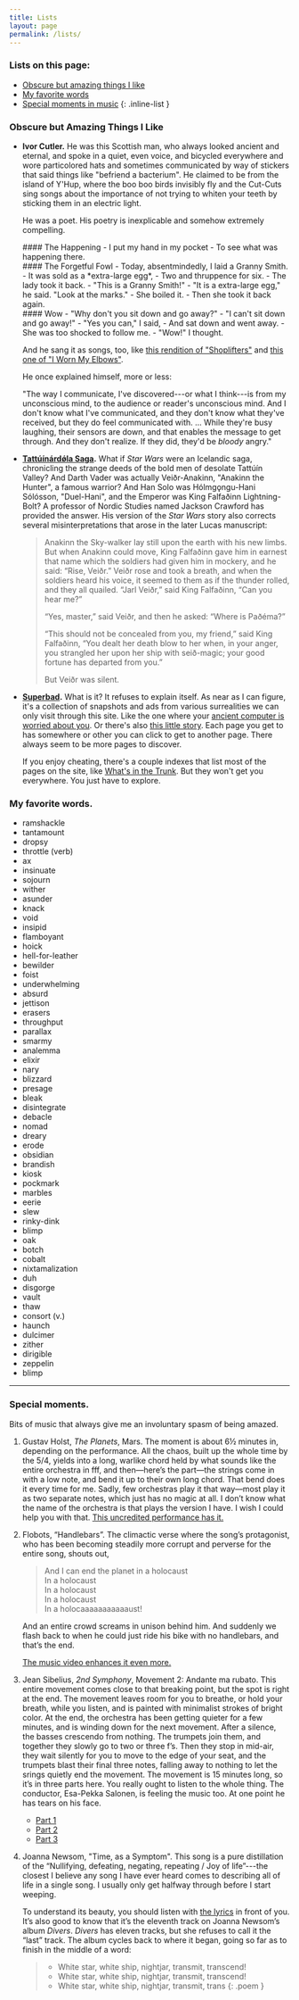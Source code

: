 ```yaml
---
title: Lists
layout: page
permalink: /lists/
---
```


### Lists on this page:

* [Obscure but amazing things I like](#obscure-but-amazing-things-i-like)
* [My favorite words](#my-favorite-words)
* [Special moments in music](#special-moments)
{: .inline-list }

### Obscure but Amazing Things I Like

*   **Ivor Cutler.** He was this Scottish man, who always looked ancient and
    eternal, and spoke in a quiet, even voice, and bicycled everywhere and wore
    particolored hats and sometimes communicated by way of stickers that said
    things like "befriend a bacterium". He claimed to be from the island of
    Y'Hup, where the boo boo birds invisibly fly and the Cut-Cuts sing songs
    about the importance of not trying to whiten your teeth by sticking them in
    an electric light.

    He was a poet. His poetry is inexplicable and somehow extremely compelling.
    <section class="poem" markdown="1">
    #### The Happening
    - I put my hand in my pocket
    - To see what was happening there.
    </section>

    <section class="poem" markdown="1">
    #### The Forgetful Fowl
    - Today, absentmindedly, I laid a Granny Smith.
    - It was sold as a *extra-large egg*,
    - Two and thruppence for six.
    - The lady took it back.
    - "This is a Granny Smith!"
    - "It is a extra-large egg," he said. "Look at the marks."
    - She boiled it.
    - Then she took it back again.
    </section>

    <section class="poem" markdown="1">
    #### Wow
    - "Why don't you sit down and go away?"
    - "I can't sit down and go away!"
    - "Yes you can," I said,
    - And sat down and went away.
    - She was too shocked to follow me.
    - "Wow!" I thought.
    </section>

    And he sang it as songs, too, like [this rendition of "Shoplifters"][sl] and [this one
    of "I Worn My Elbows"][elb].

    He once explained himself, more or less:

    "The way I communicate, I've discovered---or what I think---is from my
    unconscious mind, to the audience or reader's unconscious mind. And I don't
    know what I've communicated, and they don't know what they've received, but
    they do feel communicated with. ... While they're busy laughing, their
    sensors are down, and that enables the message to get through. And they
    don't realize. If they did, they'd be *bloody* angry."
*   **[Tattúínárdǿla Saga][ts].** What if *Star Wars* were an Icelandic saga,
    chronicling the strange deeds of the bold men of desolate Tattúín Valley? And
    Darth Vader was actually Veiðr-Anakinn, "Anakinn the Hunter", a famous warrior?
    And Han Solo was Hólmgǫngu-Hani Sólósson, "Duel-Hani", and the Emperor was
    King Falfaðinn Lightning-Bolt? A professor of Nordic Studies named Jackson
    Crawford has provided the answer. His version of the *Star Wars* story also
    corrects several misinterpretations that arose in the later Lucas manuscript:

    > Anakinn the Sky-walker lay still upon the earth with his new limbs. But
    > when Anakinn could move, King Falfaðinn gave him in earnest that name which the
    > soldiers had given him in mockery, and he said: “Rise, Veiðr.” Veiðr rose
    > and took a breath, and when the soldiers heard his voice, it seemed to them
    > as if the thunder rolled, and they all quailed. “Jarl Veiðr,” said King
    > Falfaðinn, “Can you hear me?”
    >
    > “Yes, master,” said Veiðr, and then he asked: “Where is Paðéma?”
    >
    > “This should not be concealed from you, my friend,” said King Falfaðinn,
    > “You dealt her death blow to her when, in your anger, you strangled her
    > upon her ship with seið-magic; your good fortune has departed from you.”
    >
    > But Veiðr was silent.
*   **[Superbad](http://superbad.com).** What is it? It refuses to explain itself.
    As near as I can figure, it's a collection of snapshots and ads from various
    surrealities we can only visit through this site. Like the one where your
    [ancient computer is worried about you][whatswrong]. Or there's also [this
    little story][foil]. Each page you get to has somewhere or other you can click
    to get to another page. There always seem to be more pages to discover.

    If you enjoy cheating, there's a couple indexes that list most of the pages
    on the site, like [What's in the Trunk][trunk]. But they won't get you
    everywhere. You just have to explore.

[ts]: https://tattuinardoelasaga.files.wordpress.com/2012/02/tattuinardoela-saga-complete.pdf
[trunk]: http://superbad.com/1/trunk/trunk.html
[whatswrong]: http://superbad.com/1/meta4/desktop.html
[foil]: http://superbad.com/1/foil/index.html
[sl]: https://www.youtube.com/watch?&v=bVNvC2sNxio
[elb]: https://duckduckgo.com/?q=ivor+cutler&ia=videos&iax=videos&iai=MZzs_C2fYUw

### My favorite words.

*   ramshackle
*   tantamount
*   dropsy
*   throttle (verb)
*   ax
*   insinuate
*   sojourn
*   wither
*   asunder
*   knack
*   void
*   insipid
*   flamboyant
*   hoick
*   hell-for-leather
*   bewilder
*   foist
*   underwhelming
*   absurd
*   jettison
*   erasers
*   throughput
*   parallax
*   smarmy
*   analemma
*   elixir
*   nary
*   blizzard
*   presage
*   bleak
*   disintegrate
*   debacle
*   nomad
*   dreary
*   erode
*   obsidian
*   brandish
*   kiosk
*   pockmark
*   marbles
*   eerie
*   slew
*   rinky-dink
*   blimp
*   oak
*   botch
*   cobalt
*   nixtamalization
*   duh
*   disgorge
*   vault
*   thaw
*   consort (v.)
*   haunch
*   dulcimer
*   zither
*   dirigible
*   zeppelin
*   blimp


* * *

### Special moments.

Bits of music that always give me an involuntary spasm of being amazed.

1. Gustav Holst, _The Planets_, Mars. The moment is about 6½ minutes in,
   depending on the performance. All the chaos, built up the whole time by the
   5/4, yields into a long, warlike chord held by what sounds like the entire
   orchestra in fff, and then—here’s the part—the strings come in with a low
   note, and bend it up to their own long chord. That bend does it every time
   for me. Sadly, few orchestras play it that way—most play it as two separate
   notes, which just has no magic at all. I don’t know what the name of the
   orchestra is that plays the version I have. I wish I could help you with
   that.  [This uncredited performance has
   it.](http://www.youtube.com/watch?v=L0bcRCCg01I)

2. Flobots, “Handlebars”. The climactic verse where the song’s protagonist, who
   has been becoming steadily more corrupt and perverse for the entire song,
   shouts out,

   > And I can end the planet in a holocaust  
   > In a holocaust  
   > In a holocaust  
   > In a holocaust  
   > In a holocaaaaaaaaaaaust!

   And an entire crowd screams in unison behind him. And suddenly we flash back
   to when he could just ride his bike with no handlebars, and that’s the end.  

   [The music video enhances it even more.](http://www.youtube.com/watch?v=AuK2A1ZqoWs)

3. Jean Sibelius, _2nd Symphony_, Movement 2: Andante ma rubato. This entire
   movement comes close to that breaking point, but the spot is right at the
   end. The movement leaves room for you to breathe, or hold your breath, while
   you listen, and is painted with minimalist strokes of bright color. At the
   end, the orchestra has been getting quieter for a few minutes, and is
   winding down for the next movement. After a silence, the basses crescendo
   from nothing. The trumpets join them, and together they slowly go to two or
   three f’s. Then they stop in mid-air, they wait silently for you to move to
   the edge of your seat, and the trumpets blast their final three notes,
   falling away to nothing to let the srings quietly end the movement.  The
   movement is 15 minutes long, so it’s in three parts here. You really ought
   to listen to the whole thing. The conductor, Esa-Pekka Salonen, is feeling
   the music too. At one point he has tears on his face.

   * [Part 1](http://www.youtube.com/watch?v=jHv4CNAVmPg)
   * [Part 2](http://www.youtube.com/watch?v=hSVMdCqwP7k)
   * [Part 3](http://www.youtube.com/watch?v=zgFBE2Yz6Kg)

4. Joanna Newsom, "Time, as a Symptom". This song is a pure distillation of the “Nullifying,
   defeating, negating, repeating / Joy of life”---the closest I believe any song I have ever heard
   comes to describing all of life in a single song. I usually only get halfway through before
   I start weeping.

   To understand its beauty, you should listen with [the lyrics][tas] in front of you. It’s also
   good to know that it’s the eleventh track on Joanna Newsom’s album *Divers*. *Divers* has eleven
   tracks, but she refuses to call it the “last” track. The album cycles back to where it began,
   going so far as to finish in the middle of a word:

   > - White star, white ship, nightjar, transmit, transcend!
   > - White star, white ship, nightjar, transmit, transcend!
   > - White star, white ship, nightjar, transmit, trans
   {: .poem }

[tas]: https://genius.com/8016147
